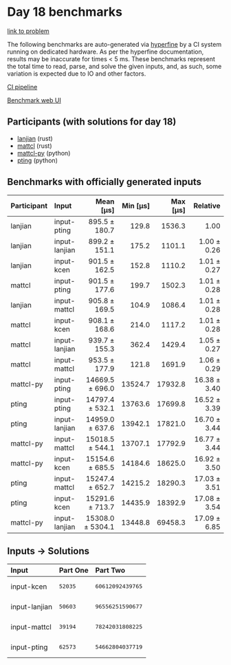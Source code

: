 # Day 18 benchmarks

[link to problem](https://adventofcode.com/2023/day/18)

The following benchmarks are auto-generated via
[hyperfine](https://github.com/sharkdp/hyperfine) by a CI system running on
dedicated hardware. As per the hyperfine documentation, results may be
inaccurate for times < 5 ms. These benchmarks represent the total time to read,
parse, and solve the given inputs, and, as such, some variation is expected due
to IO and other factors.

[CI pipeline](http://ci.papercode.net:8080/teams/main/pipelines/aoc2023)

[Benchmark web UI](https://aoc.ancalagon.black)


## Participants (with solutions for day 18)

- [lanjian](https://github.com/lanjian/aoc-2023) (rust)
- [mattcl](https://github.com/mattcl/aoc2023) (rust)
- [mattcl-py](https://github.com/mattcl/aoc2023-py) (python)
- [pting](https://github.com/pting/aoc2023) (python)


## Benchmarks with officially generated inputs

| Participant | Input | Mean [µs] | Min [µs] | Max [µs] | Relative |
|:---|:---|---:|---:|---:|---:|
| lanjian | input-pting | 895.5 ± 180.7 | 129.8 | 1536.3 | 1.00 |
| lanjian | input-lanjian | 899.2 ± 151.1 | 175.2 | 1101.1 | 1.00 ± 0.26 |
| lanjian | input-kcen | 901.5 ± 162.5 | 152.8 | 1110.2 | 1.01 ± 0.27 |
| mattcl | input-pting | 901.5 ± 177.6 | 199.7 | 1502.3 | 1.01 ± 0.28 |
| lanjian | input-mattcl | 905.8 ± 169.5 | 104.9 | 1086.4 | 1.01 ± 0.28 |
| mattcl | input-kcen | 908.1 ± 168.6 | 214.0 | 1117.2 | 1.01 ± 0.28 |
| mattcl | input-lanjian | 939.7 ± 155.3 | 362.4 | 1429.4 | 1.05 ± 0.27 |
| mattcl | input-mattcl | 953.5 ± 177.9 | 121.8 | 1691.9 | 1.06 ± 0.29 |
| mattcl-py | input-pting | 14669.5 ± 696.0 | 13524.7 | 17932.8 | 16.38 ± 3.40 |
| pting | input-pting | 14797.4 ± 532.1 | 13763.6 | 17699.8 | 16.52 ± 3.39 |
| pting | input-lanjian | 14959.0 ± 637.6 | 13942.1 | 17821.0 | 16.70 ± 3.44 |
| mattcl-py | input-mattcl | 15018.5 ± 544.1 | 13707.1 | 17792.9 | 16.77 ± 3.44 |
| mattcl-py | input-kcen | 15154.6 ± 685.5 | 14184.6 | 18625.0 | 16.92 ± 3.50 |
| pting | input-mattcl | 15247.4 ± 652.7 | 14215.2 | 18290.3 | 17.03 ± 3.51 |
| pting | input-kcen | 15291.6 ± 713.7 | 14435.9 | 18392.9 | 17.08 ± 3.54 |
| mattcl-py | input-lanjian | 15308.0 ± 5304.1 | 13448.8 | 69458.3 | 17.09 ± 6.85 |


## Inputs -> Solutions

| Input | Part One | Part Two |
|:---|:---|:---|
|input-kcen|<pre>52035</pre>|<pre>60612092439765</pre>|
|input-lanjian|<pre>50603</pre>|<pre>96556251590677</pre>|
|input-mattcl|<pre>39194</pre>|<pre>78242031808225</pre>|
|input-pting|<pre>62573</pre>|<pre>54662804037719</pre>|